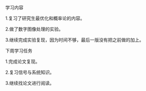 学习内容

1.复习了研究生最优化和概率论的内容。

2.做了数字图像处理的实验。

3.继续完成实验复现，因为时间不够，最后一版没有把之前做的加上。

下周学习任务

1.完成论文复现。

2.复习信号与系统知识。

3.继续找论文进行阅读。